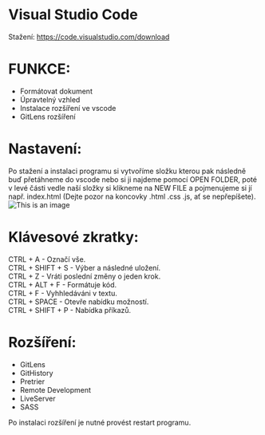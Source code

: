 # Visual Studio Code
Stažení: https://code.visualstudio.com/download

# FUNKCE:
- Formátovat dokument
- Úpravtelný vzhled
- Instalace rozšíření ve vscode
- GitLens rozšíření

# Nastavení:
Po stažení a instalaci programu si vytvoříme složku kterou pak následně buď přetáhneme do vscode nebo si ji najdeme pomocí OPEN FOLDER, poté v levé části vedle naší složky si klikneme na NEW FILE a pojmenujeme si jí např. index.html
(Dejte pozor na koncovky .html .css .js, ať se nepřepíšete).
![This is an image](![vsnewfile](https://user-images.githubusercontent.com/92884427/154864534-df683d15-cf99-412c-8c9d-f5b2cfa36761.PNG)
)

# Klávesové zkratky:
CTRL + A - Označí vše.  
CTRL + SHIFT + S - Výber a následné uložení.  
CTRL + Z - Vráti poslední změny o jeden krok.  
CTRL + ALT + F - Formátuje kód.  
CTRL + F - Vyhhledáváni v textu.  
CTRL + SPACE - Otevře nabídku možností.  
CTRL + SHIFT + P - Nabídka příkazů.  

# Rozšíření:
- GitLens
- GitHistory
- Pretrier
- Remote Development
- LiveServer
- SASS

Po instalaci rozšíření je nutné provést restart programu.
